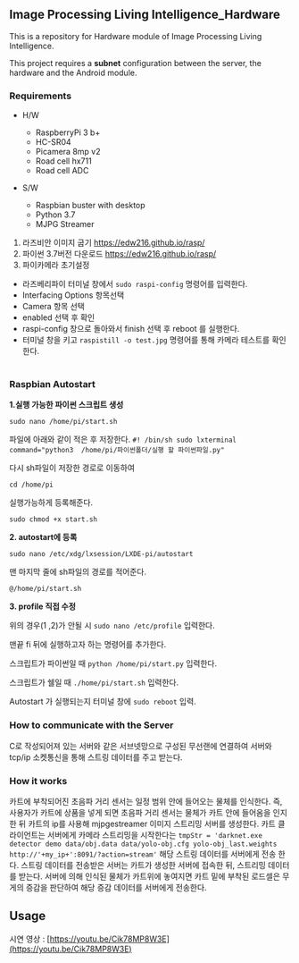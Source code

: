 Image Processing Living Intelligence_Hardware
------

This is a repository for Hardware module of Image Processing Living Intelligence.</br>

This project requires a **subnet** configuration between the server, the hardware and the Android module.</br>


### **Requirements**</br>

* H/W
  * RaspberryPi 3 b+
  * HC-SR04
  * Picamera 8mp v2
  * Road cell hx711
  * Road cell ADC

* S/W
  * Raspbian buster with desktop
  * Python 3.7
  * MJPG Streamer


1. 라즈비안 이미지 굽기
https://edw216.github.io/rasp/
2. 파이썬 3.7버전 다운로드
https://edw216.github.io/rasp/
3. 파이카메라 초기설정
 * 라즈베리파이 터미널 창에서 `sudo raspi-config` 명령어를 입력한다.</br>
 * Interfacing Options 항목선택</br>
 * Camera 항목 선택</br>
 * enabled 선택 후 확인 </br>
 * raspi-config 창으로 돌아와서 finish 선택 후 reboot 를 실행한다.</br>
 * 터미널 창을 키고 `raspistill -o test.jpg` 명령어를 통해 카메라 테스트를 확인한다.</br></br>


### **Raspbian Autostart**</br>

**1.실행 가능한 파이썬 스크립트 생성**

`sudo nano /home/pi/start.sh`

파일에 아래와 같이 적은 후 저장한다.
`#! /bin/sh
sudo lxterminal command="python3  /home/pi/파이썬폴더/실행 할 파이썬파일.py"`

다시 sh파일이 저장한 경로로 이동하여

`cd /home/pi`

실행가능하게 등록해준다.

`sudo chmod +x start.sh`

**2. autostart에 등록**

`sudo nano /etc/xdg/lxsession/LXDE-pi/autostart`

맨 마지막 줄에 sh파일의 경로를 적어준다.

`@/home/pi/start.sh`

**3. profile 직접 수정**

위의 경우(1 ,2)가 안될 시 `sudo nano /etc/profile` 입력한다.</br>

맨끝 fi 뒤에 실행하고자 하는 명령어를 추가한다.</br>
   
스크립트가 파이썬일 때 `python /home/pi/start.py` 입력한다.</br>
   
스크립트가 쉘일 때 `./home/pi/start.sh` 입력한다. </br>
   
Autostart 가 실행되는지 터미널 창에 `sudo reboot` 입력.</br>


### **How to communicate with the Server**</br>
C로 작성되어져 있는 서버와 같은 서브넷망으로 구성된 무선랜에 연결하여 서버와 tcp/ip 소켓통신을 통해 스트링 데이터를 주고 받는다.</br>



### **How it works**</br>
카트에 부착되어진 초음파 거리 센서는 일정 범위 안에 들어오는 물체를 인식한다. 즉, 사용자가 카트에 상품을 넣게 되면 초음파 거리 센서는 물체가 카트 안에 들어옴을 인지 한 뒤 카트의 ip를 사용해 mjpgestreamer 이미지 스트리밍 서버를 생성한다. 카트 클라이언트는 서버에게 카메라 스트리밍을 시작한다는 `tmpStr = 'darknet.exe detector demo data/obj.data data/yolo-obj.cfg yolo-obj_last.weights http://'+my_ip+':8091/?action=stream'` 해당 스트링 데이터를 서버에게 전송 한다. 스트링 데이터를 전송받은 서버는 카트가 생성한 서버에 접속한 뒤, 스트리밍 데이터를 받는다. 서버에 의해 인식된 물체가 카트위에 놓여지면 카트 밑에 부착된 로드셀은 무게의 증감을 판단하여 해당 증감 데이터를 서버에게 전송한다.


Usage
------
시연 영상 : [https://youtu.be/Cik78MP8W3E](https://youtu.be/Cik78MP8W3E)
